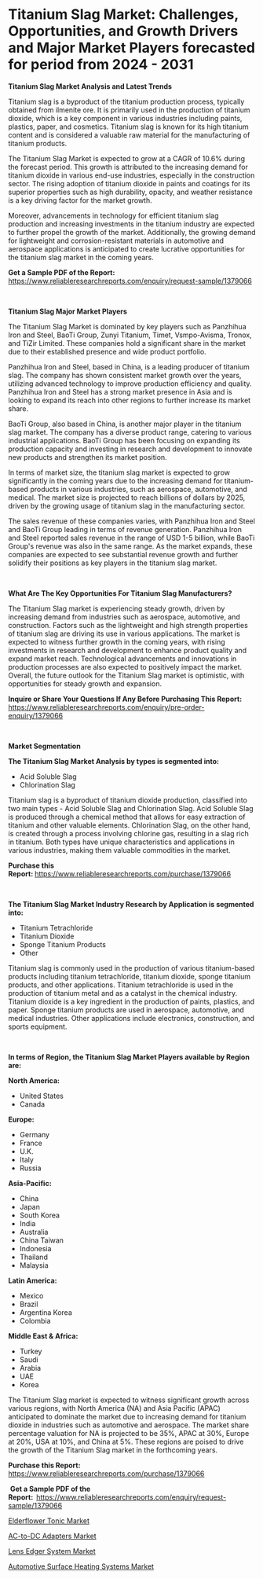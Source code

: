 <p><h1>Titanium Slag Market: Challenges, Opportunities, and Growth Drivers and Major Market Players forecasted for period from 2024 - 2031</h1></p><p><strong>Titanium Slag Market Analysis and Latest Trends</strong></p>
<p><p>Titanium slag is a byproduct of the titanium production process, typically obtained from ilmenite ore. It is primarily used in the production of titanium dioxide, which is a key component in various industries including paints, plastics, paper, and cosmetics. Titanium slag is known for its high titanium content and is considered a valuable raw material for the manufacturing of titanium products.</p><p>The Titanium Slag Market is expected to grow at a CAGR of 10.6% during the forecast period. This growth is attributed to the increasing demand for titanium dioxide in various end-use industries, especially in the construction sector. The rising adoption of titanium dioxide in paints and coatings for its superior properties such as high durability, opacity, and weather resistance is a key driving factor for the market growth.</p><p>Moreover, advancements in technology for efficient titanium slag production and increasing investments in the titanium industry are expected to further propel the growth of the market. Additionally, the growing demand for lightweight and corrosion-resistant materials in automotive and aerospace applications is anticipated to create lucrative opportunities for the titanium slag market in the coming years.</p></p>
<p><strong>Get a Sample PDF of the Report:&nbsp;</strong> <a href="https://www.reliableresearchreports.com/enquiry/request-sample/1379066">https://www.reliableresearchreports.com/enquiry/request-sample/1379066</a></p>
<p>&nbsp;</p>
<p><strong>Titanium Slag Major Market Players</strong></p>
<p><p>The Titanium Slag Market is dominated by key players such as Panzhihua Iron and Steel, BaoTi Group, Zunyi Titanium, Timet, Vsmpo-Avisma, Tronox, and TiZir Limited. These companies hold a significant share in the market due to their established presence and wide product portfolio.</p><p>Panzhihua Iron and Steel, based in China, is a leading producer of titanium slag. The company has shown consistent market growth over the years, utilizing advanced technology to improve production efficiency and quality. Panzhihua Iron and Steel has a strong market presence in Asia and is looking to expand its reach into other regions to further increase its market share.</p><p>BaoTi Group, also based in China, is another major player in the titanium slag market. The company has a diverse product range, catering to various industrial applications. BaoTi Group has been focusing on expanding its production capacity and investing in research and development to innovate new products and strengthen its market position.</p><p>In terms of market size, the titanium slag market is expected to grow significantly in the coming years due to the increasing demand for titanium-based products in various industries, such as aerospace, automotive, and medical. The market size is projected to reach billions of dollars by 2025, driven by the growing usage of titanium slag in the manufacturing sector.</p><p>The sales revenue of these companies varies, with Panzhihua Iron and Steel and BaoTi Group leading in terms of revenue generation. Panzhihua Iron and Steel reported sales revenue in the range of USD 1-5 billion, while BaoTi Group's revenue was also in the same range. As the market expands, these companies are expected to see substantial revenue growth and further solidify their positions as key players in the titanium slag market.</p></p>
<p>&nbsp;</p>
<p><strong>What Are The Key Opportunities For Titanium Slag Manufacturers?</strong></p>
<p><p>The Titanium Slag market is experiencing steady growth, driven by increasing demand from industries such as aerospace, automotive, and construction. Factors such as the lightweight and high strength properties of titanium slag are driving its use in various applications. The market is expected to witness further growth in the coming years, with rising investments in research and development to enhance product quality and expand market reach. Technological advancements and innovations in production processes are also expected to positively impact the market. Overall, the future outlook for the Titanium Slag market is optimistic, with opportunities for steady growth and expansion.</p></p>
<p><strong>Inquire or Share Your Questions If Any Before Purchasing This Report:</strong> <a href="https://www.reliableresearchreports.com/enquiry/pre-order-enquiry/1379066">https://www.reliableresearchreports.com/enquiry/pre-order-enquiry/1379066</a></p>
<p>&nbsp;</p>
<p><strong>Market Segmentation</strong></p>
<p><strong>The Titanium Slag Market Analysis by types is segmented into:</strong></p>
<p><ul><li>Acid Soluble Slag</li><li>Chlorination Slag</li></ul></p>
<p><p>Titanium slag is a byproduct of titanium dioxide production, classified into two main types - Acid Soluble Slag and Chlorination Slag. Acid Soluble Slag is produced through a chemical method that allows for easy extraction of titanium and other valuable elements. Chlorination Slag, on the other hand, is created through a process involving chlorine gas, resulting in a slag rich in titanium. Both types have unique characteristics and applications in various industries, making them valuable commodities in the market.</p></p>
<p><strong>Purchase this Report:&nbsp;</strong><a href="https://www.reliableresearchreports.com/purchase/1379066">https://www.reliableresearchreports.com/purchase/1379066</a></p>
<p>&nbsp;</p>
<p><strong>The Titanium Slag Market Industry Research by Application is segmented into:</strong></p>
<p><ul><li>Titanium Tetrachloride</li><li>Titanium Dioxide</li><li>Sponge Titanium Products</li><li>Other</li></ul></p>
<p><p>Titanium slag is commonly used in the production of various titanium-based products including titanium tetrachloride, titanium dioxide, sponge titanium products, and other applications. Titanium tetrachloride is used in the production of titanium metal and as a catalyst in the chemical industry. Titanium dioxide is a key ingredient in the production of paints, plastics, and paper. Sponge titanium products are used in aerospace, automotive, and medical industries. Other applications include electronics, construction, and sports equipment.</p></p>
<p>&nbsp;</p>
<p><strong>In terms of Region, the Titanium Slag Market Players available by Region are:</strong></p>
<p>
    <p> <strong> North America: </strong>
        <ul>
            <li>United States</li>
            <li>Canada</li>
        </ul>
        </p> 
    <p> <strong> Europe: </strong>
        <ul>
            <li>Germany</li>
            <li>France</li>
            <li>U.K.</li>
            <li>Italy</li>
            <li>Russia</li>
        </ul>
        </p> 
    <p> <strong> Asia-Pacific: </strong>
        <ul>
            <li>China</li>
            <li>Japan</li>
            <li>South Korea</li>
            <li>India</li>
            <li>Australia</li>
            <li>China Taiwan</li>
            <li>Indonesia</li>
            <li>Thailand</li>
            <li>Malaysia</li>
        </ul>
        </p> 
    <p> <strong> Latin America: </strong>
        <ul>
            <li>Mexico</li>
            <li>Brazil</li>
            <li>Argentina Korea</li>
            <li>Colombia</li>
        </ul>
        </p> 
    <p> <strong> Middle East & Africa: </strong>
        <ul>
            <li>Turkey</li>
            <li>Saudi</li>
            <li>Arabia</li>
            <li>UAE</li>
            <li>Korea</li>
        </ul>
    </p>
    </p>
<p><p>The Titanium Slag market is expected to witness significant growth across various regions, with North America (NA) and Asia Pacific (APAC) anticipated to dominate the market due to increasing demand for titanium dioxide in industries such as automotive and aerospace. The market share percentage valuation for NA is projected to be 35%, APAC at 30%, Europe at 20%, USA at 10%, and China at 5%. These regions are poised to drive the growth of the Titanium Slag market in the forthcoming years.</p></p>
<p><strong>Purchase this Report: </strong><a href="https://www.reliableresearchreports.com/purchase/1379066">https://www.reliableresearchreports.com/purchase/1379066</a></p>
<p>&nbsp;<strong>Get a Sample PDF of the Report:&nbsp;&nbsp;</strong><a href="https://www.reliableresearchreports.com/enquiry/request-sample/1379066">https://www.reliableresearchreports.com/enquiry/request-sample/1379066</a></p>
<p><strong></strong></p>
<p><p><a href="https://zircon-bluebell-299.notion.site/Elderflower-Tonic-Market-Analysis-Examines-its-Scope-on-Growth-Opportunities-and-Forecasted-Trends--b6b265ec1e71415f9f25456d331f9bb2">Elderflower Tonic Market</a></p><p><a href="https://view.publitas.com/reportprime-1/ac-to-dc-adapters-market-size-furnishes-valuable-information-encompassing-market-share-market-trends-and-projections-spanning-from-2023-to-2030/">AC-to-DC Adapters Market</a></p><p><a href="https://view.publitas.com/reportprime-1/lens-edger-system-market-analysis-and-market-size-global-industry-overview-market-segmentation-and-forecast-2023-to-2030/">Lens Edger System Market</a></p><p><a href="https://view.publitas.com/reportprime-1/automotive-surface-heating-systems-market-research-report-provides-thorough-industry-overview-which-offers-an-in-depth-analysis-of-product-trends-and-new-market-divisions/">Automotive Surface Heating Systems Market</a></p></p>